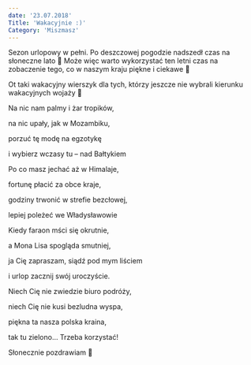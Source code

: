 ```yaml
---
date: '23.07.2018'
Title: 'Wakacyjnie :)'
Category: 'Miszmasz'
---
```


Sezon urlopowy w pełni. Po deszczowej pogodzie nadszedł czas na słoneczne lato 🙂 Może więc warto wykorzystać ten letni czas na zobaczenie tego, co w naszym kraju piękne i ciekawe 🙂

Ot taki wakacyjny wierszyk dla tych, którzy jeszcze nie wybrali kierunku wakacyjnych wojaży 🙂

Na nic nam palmy i żar tropików,

na nic upały, jak w Mozambiku,

porzuć tę modę na egzotykę

i wybierz wczasy tu – nad Bałtykiem

Po co masz jechać aż w Himalaje,

fortunę płacić za obce kraje,

godziny trwonić w strefie bezcłowej,

lepiej poleżeć we Władysławowie

Kiedy faraon mści się okrutnie,

a Mona Lisa spogląda smutniej,

ja Cię zapraszam, siądź pod mym liściem

i urlop zacznij swój uroczyście.

Niech Cię nie zwiedzie biuro podróży,

niech Cię nie kusi bezludna wyspa,

piękna ta nasza polska kraina,

tak tu zielono… Trzeba korzystać!

Słonecznie pozdrawiam 🙂
